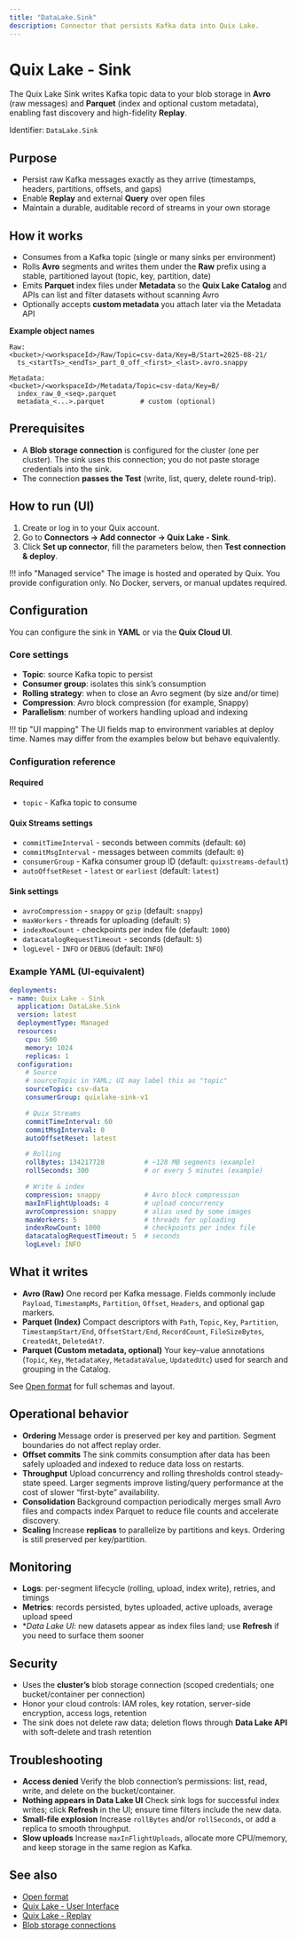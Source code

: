 ```yaml
---
title: "DataLake.Sink"
description: Connector that persists Kafka data into Quix Lake.
---
```


# Quix Lake - Sink

The Quix Lake Sink writes Kafka topic data to your blob storage in **Avro** (raw messages) and **Parquet** (index and optional custom metadata), enabling fast discovery and high-fidelity **Replay**.

Identifier: `DataLake.Sink`

## Purpose

* Persist raw Kafka messages exactly as they arrive (timestamps, headers, partitions, offsets, and gaps)
* Enable **Replay** and external **Query** over open files
* Maintain a durable, auditable record of streams in your own storage

## How it works

* Consumes from a Kafka topic (single or many sinks per environment)
* Rolls **Avro** segments and writes them under the **Raw** prefix using a stable, partitioned layout (topic, key, partition, date)
* Emits **Parquet** index files under **Metadata** so the **Quix Lake Catalog** and APIs can list and filter datasets without scanning Avro
* Optionally accepts **custom metadata** you attach later via the Metadata API

**Example object names**

```text
Raw:
<bucket>/<workspaceId>/Raw/Topic=csv-data/Key=B/Start=2025-08-21/
  ts_<startTs>_<endTs>_part_0_off_<first>_<last>.avro.snappy

Metadata:
<bucket>/<workspaceId>/Metadata/Topic=csv-data/Key=B/
  index_raw_0_<seq>.parquet
  metadata_<...>.parquet         # custom (optional)
```

## Prerequisites

* A **Blob storage connection** is configured for the cluster (one per cluster).
  The sink uses this connection; you do not paste storage credentials into the sink.
* The connection **passes the Test** (write, list, query, delete round-trip).

## How to run (UI)

1. Create or log in to your Quix account.
2. Go to **Connectors → Add connector → Quix Lake - Sink**.
3. Click **Set up connector**, fill the parameters below, then **Test connection & deploy**.

!!! info "Managed service"
    The image is hosted and operated by Quix. You provide configuration only. No Docker, servers, or manual updates required.

## Configuration

You can configure the sink in **YAML** or via the **Quix Cloud UI**.

### Core settings

* **Topic**: source Kafka topic to persist
* **Consumer group**: isolates this sink’s consumption
* **Rolling strategy**: when to close an Avro segment (by size and/or time)
* **Compression**: Avro block compression (for example, Snappy)
* **Parallelism**: number of workers handling upload and indexing

!!! tip "UI mapping"
    The UI fields map to environment variables at deploy time. Names may differ from the examples below but behave equivalently.

### Configuration reference

#### Required

* `topic` - Kafka topic to consume

#### Quix Streams settings

* `commitTimeInterval` - seconds between commits (default: `60`)
* `commitMsgInterval` - messages between commits (default: `0`)
* `consumerGroup` - Kafka consumer group ID (default: `quixstreams-default`)
* `autoOffsetReset` - `latest` or `earliest` (default: `latest`)

#### Sink settings

* `avroCompression` - `snappy` or `gzip` (default: `snappy`)
* `maxWorkers` - threads for uploading (default: `5`)
* `indexRowCount` - checkpoints per index file (default: `1000`)
* `datacatalogRequestTimeout` - seconds (default: `5`)
* `logLevel` - `INFO` or `DEBUG` (default: `INFO`)

### Example YAML (UI-equivalent)

```yaml
deployments:
- name: Quix Lake - Sink
  application: DataLake.Sink
  version: latest
  deploymentType: Managed
  resources:
    cpu: 500
    memory: 1024
    replicas: 1
  configuration:
    # Source
    # sourceTopic in YAML; UI may label this as "topic"
    sourceTopic: csv-data
    consumerGroup: quixlake-sink-v1

    # Quix Streams
    commitTimeInterval: 60
    commitMsgInterval: 0
    autoOffsetReset: latest

    # Rolling
    rollBytes: 134217728          # ~128 MB segments (example)
    rollSeconds: 300              # or every 5 minutes (example)

    # Write & index
    compression: snappy           # Avro block compression
    maxInFlightUploads: 4         # upload concurrency
    avroCompression: snappy       # alias used by some images
    maxWorkers: 5                 # threads for uploading
    indexRowCount: 1000           # checkpoints per index file
    datacatalogRequestTimeout: 5  # seconds
    logLevel: INFO
```

## What it writes

* **Avro (Raw)**
  One record per Kafka message. Fields commonly include `Payload`, `TimestampMs`, `Partition`, `Offset`, `Headers`, and optional gap markers.
* **Parquet (Index)**
  Compact descriptors with `Path`, `Topic`, `Key`, `Partition`, `TimestampStart/End`, `OffsetStart/End`, `RecordCount`, `FileSizeBytes`, `CreatedAt`, `DeletedAt?`.
* **Parquet (Custom metadata, optional)**
  Your key–value annotations (`Topic`, `Key`, `MetadataKey`, `MetadataValue`, `UpdatedUtc`) used for search and grouping in the Catalog.

See [Open format](../quixlake/open-format.md) for full schemas and layout.

## Operational behavior

* **Ordering**
  Message order is preserved per key and partition. Segment boundaries do not affect replay order.
* **Offset commits**
  The sink commits consumption after data has been safely uploaded and indexed to reduce data loss on restarts.
* **Throughput**
  Upload concurrency and rolling thresholds control steady-state speed. Larger segments improve listing/query performance at the cost of slower “first-byte” availability.
* **Consolidation**
  Background compaction periodically merges small Avro files and compacts index Parquet to reduce file counts and accelerate discovery.
* **Scaling**
  Increase **replicas** to parallelize by partitions and keys. Ordering is still preserved per key/partition.

## Monitoring

* **Logs**: per-segment lifecycle (rolling, upload, index write), retries, and timings
* **Metrics**: records persisted, bytes uploaded, active uploads, average upload speed
* **Data Lake UI*: new datasets appear as index files land; use **Refresh** if you need to surface them sooner

## Security

* Uses the **cluster’s** blob storage connection (scoped credentials; one bucket/container per connection)
* Honor your cloud controls: IAM roles, key rotation, server-side encryption, access logs, retention
* The sink does not delete raw data; deletion flows through **Data Lake API** with soft-delete and trash retention

## Troubleshooting

* **Access denied**
  Verify the blob connection’s permissions: list, read, write, and delete on the bucket/container.
* **Nothing appears in Data Lake UI**
  Check sink logs for successful index writes; click **Refresh** in the UI; ensure time filters include the new data.
* **Small-file explosion**
  Increase `rollBytes` and/or `rollSeconds`, or add a replica to smooth throughput.
* **Slow uploads**
  Increase `maxInFlightUploads`, allocate more CPU/memory, and keep storage in the same region as Kafka.

## See also

* [Open format](../quixlake/open-format.md)
* [Quix Lake - User Interface](../quixlake/user-interface.md)
* [Quix Lake - Replay](./replay.md)
* [Blob storage connections](./blob-storage.md)
